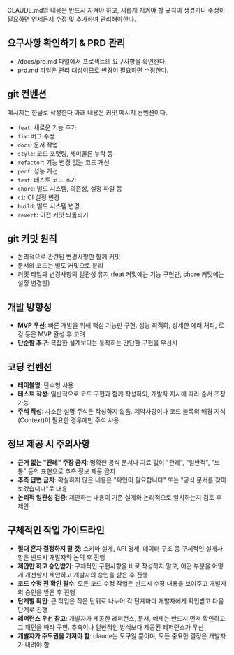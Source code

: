 CLAUDE.md의 내용은 반드시 지켜야 하고, 새롭게 지켜야 할 규칙이 생겼거나 수정이 필요하면 언제든지 수정 및 추가하며 관리해야한다.

## 요구사항 확인하기 & PRD 관리 
- /docs/prd.md 파일에서 프로젝트의 요구사항을 확인한다. 
- prd.md 파일은 관리 대상이므로 변경이 필요하면 수정한다.

## git 컨벤션 
메시지는 한글로 작성한다 아래 내용은 커밋 메시지 컨벤션이다. 
- `feat`: 새로운 기능 추가
- `fix`: 버그 수정
- `docs`: 문서 작업
- `style`: 코드 포맷팅, 세미콜론 누락 등
- `refactor`: 기능 변경 없는 코드 개선
- `perf`: 성능 개선
- `test`: 테스트 코드 추가
- `chore`: 빌드 시스템, 의존성, 설정 파일 등
- `ci`: CI 설정 변경
- `build`: 빌드 시스템 변경
- `revert`: 이전 커밋 되돌리기

## git 커밋 원칙
- 논리적으로 관련된 변경사항만 함께 커밋
- 문서와 코드는 별도 커밋으로 분리
- 커밋 타입과 변경사항의 일관성 유지 (feat 커밋에는 기능 구현만, chore 커밋에는 설정 변경만)

## 개발 방향성
- **MVP 우선**: 빠른 개발을 위해 핵심 기능만 구현. 성능 최적화, 상세한 에러 처리, 로깅 등은 MVP 완성 후 고려
- **단순함 추구**: 복잡한 설계보다는 동작하는 간단한 구현을 우선시

## 코딩 컨벤션
- **테이블명**: 단수형 사용
- **테스트 작성**: 일반적으로 코드 구현과 함께 작성하되, 개발자 지시에 따라 순서 조정 가능
- **주석 작성**: 사소한 설명 주석은 작성하지 않음. 제약사항이나 코드 블록의 배경 지식(Context)이 필요한 경우에만 주석 사용

## 정보 제공 시 주의사항
- **근거 없는 "관례" 주장 금지**: 명확한 공식 문서나 자료 없이 "관례", "일반적", "보통" 등의 표현으로 추측 정보 제공 금지
- **추측 답변 금지**: 확실하지 않은 내용은 "확인이 필요합니다" 또는 "공식 문서를 찾아보겠습니다"로 대응
- **논리적 일관성 검증**: 제안하는 내용이 기존 설계와 논리적으로 일치하는지 검토 후 제안

## 구체적인 작업 가이드라인
- **절대 혼자 결정하지 말 것**: 스키마 설계, API 명세, 데이터 구조 등 구체적인 설계사항은 반드시 개발자와 논의 후 진행
- **제안만 하고 승인받기**: 구체적인 구현사항을 바로 작성하지 말고, 어떤 부분을 어떻게 개선할지 제안하고 개발자의 승인을 받은 후 진행
- **코드 수정 전 확인 필수**: 모든 코드 수정 작업은 반드시 수정 내용을 보여주고 개발자의 승인을 받은 후 진행
- **단계별 확인**: 큰 작업은 작은 단위로 나누어 각 단계마다 개발자에게 확인받고 다음 단계로 진행
- **레퍼런스 우선 참고**: 개발자가 제공한 레퍼런스, 문서, 예제는 반드시 먼저 확인하고 그 패턴을 따라 구현. 추측이나 일반적인 방식보다 제공된 레퍼런스가 우선
- **개발자가 주도권을 가져야 함**: claude는 도구일 뿐이며, 모든 중요한 결정은 개발자가 내려야 함